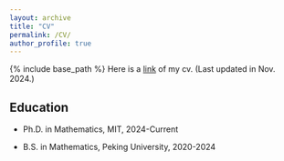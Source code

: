 ```yaml
---
layout: archive
title: "CV"
permalink: /CV/
author_profile: true
---
```


{% include base_path %}
Here is a [link](https://yuanzheng-wang.github.io/files/Curriculum%20Vitae_24%20Fall.pdf) of my cv. (Last updated in Nov. 2024.)

## Education
* Ph.D. in Mathematics, MIT, 2024-Current

* B.S. in Mathematics, Peking University, 2020-2024 

  
